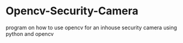 # Opencv-Security-Camera
program on how to use opencv for an inhouse security camera using python and opencv
